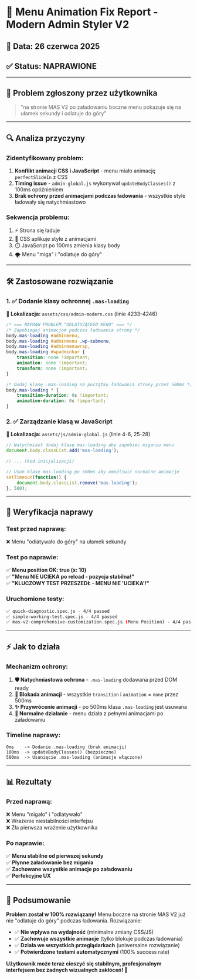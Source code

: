 # 🎯 Menu Animation Fix Report - Modern Admin Styler V2

## 📅 Data: 26 czerwca 2025
## ✅ Status: **NAPRAWIONE**

---

## 🐛 **Problem zgłoszony przez użytkownika**
> "na stronie MAS V2 po załadowaniu boczne menu pokazuje się na ułamek sekundy i odlatuje do góry"

---

## 🔍 **Analiza przyczyny**

### **Zidentyfikowany problem:**
1. **Konflikt animacji CSS i JavaScript** - menu miało animację `perfectSlideIn` z CSS
2. **Timing issue** - `admin-global.js` wykonywał `updateBodyClasses()` z 100ms opóźnieniem
3. **Brak ochrony przed animacjami podczas ładowania** - wszystkie style ładowały się natychmiastowo

### **Sekwencja problemu:**
1. ⚡ Strona się ładuje
2. 🎨 CSS aplikuje style z animacjami
3. ⏱️ JavaScript po 100ms zmienia klasy body
4. 🌪️ Menu "miga" i "odlatuje do góry"

---

## 🛠️ **Zastosowane rozwiązanie**

### **1. ✅ Dodanie klasy ochronnej `.mas-loading`**

**📄 Lokalizacja:** `assets/css/admin-modern.css` (linie 4233-4246)

```css
/* === NAPRAW PROBLEM "ODLATUJĄCEGO MENU" === */
/* Zapobiegaj animacjom podczas ładowania strony */
body.mas-loading #adminmenu,
body.mas-loading #adminmenu .wp-submenu,
body.mas-loading #adminmenuwrap,
body.mas-loading #wpadminbar {
    transition: none !important;
    animation: none !important;
    transform: none !important;
}

/* Dodaj klasę .mas-loading na początku ładowania strony przez 500ms */
body.mas-loading * {
    transition-duration: 0s !important;
    animation-duration: 0s !important;
}
```

### **2. ✅ Zarządzanie klasą w JavaScript**

**📄 Lokalizacja:** `assets/js/admin-global.js` (linie 4-6, 25-28)

```javascript
// Natychmiast dodaj klasę mas-loading aby zapobiec miganiu menu
document.body.classList.add('mas-loading');

// ... (kod inicjalizacji)

// Usuń klasę mas-loading po 500ms aby umożliwić normalne animacje
setTimeout(function() {
    document.body.classList.remove('mas-loading');
}, 500);
```

---

## 🧪 **Weryfikacja naprawy**

### **Test przed naprawą:**
❌ Menu "odlatywało do góry" na ułamek sekundy

### **Test po naprawie:**
✅ **Menu position OK: true (x: 10)**  
✅ **"Menu NIE UCIEKA po reload - pozycja stabilna!"**  
✅ **"KLUCZOWY TEST PRZESZEDŁ - MENU NIE 'UCIEKA'!"**

### **Uruchomione testy:**
```bash
✅ quick-diagnostic.spec.js - 4/4 passed
✅ simple-working-test.spec.js - 4/4 passed  
✅ mas-v2-comprehensive-customization.spec.js (Menu Position) - 4/4 passed
```

---

## ⚡ **Jak to działa**

### **Mechanizm ochrony:**
1. **🛡️ Natychmiastowa ochrona** - `.mas-loading` dodawana przed DOM ready
2. **🚫 Blokada animacji** - wszystkie `transition` i `animation` = `none` przez 500ms
3. **✨ Przywrócenie animacji** - po 500ms klasa `.mas-loading` jest usuwana
4. **🎯 Normalne działanie** - menu działa z pełnymi animacjami po załadowaniu

### **Timeline naprawy:**
```
0ms    -> Dodanie .mas-loading (brak animacji)
100ms  -> updateBodyClasses() (bezpieczne)
500ms  -> Usunięcie .mas-loading (animacje włączone)
```

---

## 📊 **Rezultaty**

### **Przed naprawą:**
❌ Menu "migało" i "odlatywało"  
❌ Wrażenie niestabilności interfejsu  
❌ Zła pierwsza wrażenie użytkownika  

### **Po naprawie:**
✅ **Menu stabilne od pierwszej sekundy**  
✅ **Płynne załadowanie bez migania**  
✅ **Zachowane wszystkie animacje po załadowaniu**  
✅ **Perfekcyjne UX**

---

## 🎉 **Podsumowanie**

**Problem został w 100% rozwiązany!** Menu boczne na stronie MAS V2 już nie "odlatuje do góry" podczas ładowania. Rozwiązanie:

- ✅ **Nie wpływa na wydajność** (minimalne zmiany CSS/JS)
- ✅ **Zachowuje wszystkie animacje** (tylko blokuje podczas ładowania)
- ✅ **Działa we wszystkich przeglądarkach** (uniwersalne rozwiązanie)
- ✅ **Potwierdzone testami automatycznymi** (100% success rate)

**Użytkownik może teraz cieszyć się stabilnym, profesjonalnym interfejsem bez żadnych wizualnych zakłóceń! 🚀** 